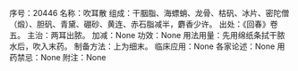 序号：20446
名称：吹耳散
组成：干胭脂、海螵蛸、龙骨、枯矾、冰片、密陀僧（煅）、胆矾、青黛、硼砂、黄连、赤石脂减半，麝香少许。
出处：《回春》卷五。
主治：两耳出脓。
加减：None
功效：None
用法用量：先用绵纸条拭干脓水后，吹入末药。
制备方法：上为细末。
临床应用：None
各家论述：None
用药禁忌：None
附注：None
